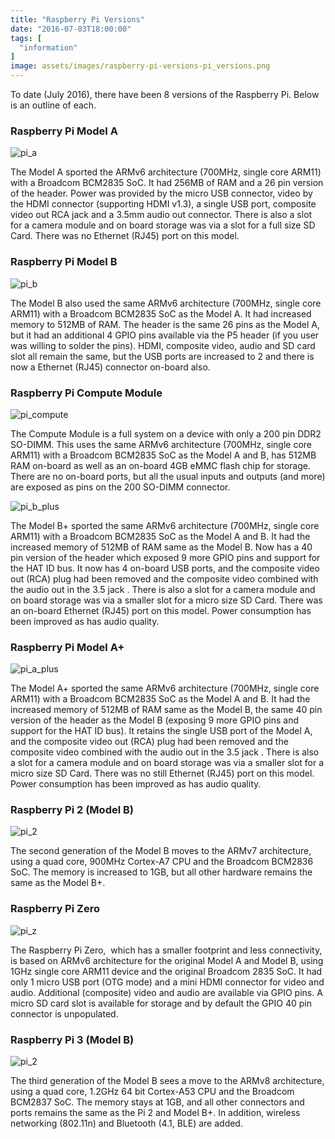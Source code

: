 ```yaml
---
title: "Raspberry Pi Versions"
date: "2016-07-03T18:00:00"
tags: [
  "information"
]
image: assets/images/raspberry-pi-versions-pi_versions.png
---
```

To date (July 2016), there have been 8 versions of the Raspberry Pi. Below is an outline of each.

### Raspberry Pi Model A

![pi_a](/assets/images/raspberry-pi-versions-pi_a_thumb.jpg)

The Model A sported the ARMv6 architecture (700MHz, single core ARM11) with a Broadcom BCM2835 SoC. It had 256MB of RAM and a 26 pin version of the header. Power was provided by the micro USB connector, video by the HDMI connector (supporting HDMI v1.3), a single USB port, composite video out RCA jack and a 3.5mm audio out connector. There is also a slot for a camera module and on board storage was via a slot for a full size SD Card. There was no Ethernet (RJ45) port on this model.

### Raspberry Pi Model B

![pi_b](/assets/images/raspberry-pi-versions-pi_b_thumb.jpg)

The Model B also used the same ARMv6 architecture (700MHz, single core ARM11) with a Broadcom BCM2835 SoC as the Model A. It had increased memory to 512MB of RAM. The header is the same 26 pins as the Model A, but it had an additional 4 GPIO pins available via the P5 header (if you user was willing to solder the pins). HDMI, composite video, audio and SD card slot all remain the same, but the USB ports are increased to 2 and there is now a Ethernet (RJ45) connector on-board also.

### Raspberry Pi Compute Module

![pi_compute](/assets/images/raspberry-pi-versions-pi_compute_thumb.png)

The Compute Module is a full system on a device with only a 200 pin DDR2 SO-DIMM. This uses the same ARMv6 architecture (700MHz, single core ARM11) with a Broadcom BCM2835 SoC as the Model A and B, has 512MB RAM on-board as well as an on-board 4GB eMMC flash chip for storage. There are no on-board ports, but all the usual inputs and outputs (and more) are exposed as pins on the 200 SO-DIMM connector.

![pi_b_plus](/assets/images/raspberry-pi-versions-pi_b_plus_thumb.jpg)

The Model B+ sported the same ARMv6 architecture (700MHz, single core ARM11) with a Broadcom BCM2835 SoC as the Model A and B. It had the increased memory of 512MB of RAM same as the Model B. Now has a 40 pin version of the header which exposed 9 more GPIO pins and support for the HAT ID bus. It now has 4 on-board USB ports, and the composite video out (RCA) plug had been removed and the composite video combined with the audio out in the 3.5 jack . There is also a slot for a camera module and on board storage was via a smaller slot for a micro size SD Card. There was an on-board Ethernet (RJ45) port on this model. Power consumption has been improved as has audio quality.

### Raspberry Pi Model A+

![pi_a_plus](/assets/images/raspberry-pi-versions-pi_a_plus_thumb.jpg)

The Model A+ sported the same ARMv6 architecture (700MHz, single core ARM11) with a Broadcom BCM2835 SoC as the Model A and B. It had the increased memory of 512MB of RAM same as the Model B, the same 40 pin version of the header as the Model B (exposing 9 more GPIO pins and support for the HAT ID bus). It retains the single USB port of the Model A, and the composite video out (RCA) plug had been removed and the composite video combined with the audio out in the 3.5 jack . There is also a slot for a camera module and on board storage was via a smaller slot for a micro size SD Card. There was no still Ethernet (RJ45) port on this model. Power consumption has been improved as has audio quality.

### Raspberry Pi 2 (Model B)

![pi_2](/assets/images/raspberry-pi-versions-pi_2_thumb.jpg)

The second generation of the Model B moves to the ARMv7 architecture, using a quad core, 900MHz Cortex-A7 CPU and the Broadcom BCM2836 SoC. The memory is increased to 1GB, but all other hardware remains the same as the Model B+.

### Raspberry Pi Zero

![pi_z](/assets/images/raspberry-pi-versions-pi_z_thumb.jpg)

The Raspberry Pi Zero,  which has a smaller footprint and less connectivity, is based on ARMv6 architecture for the original Model A and Model B, using 1GHz single core ARM11 device and the original Broadcom 2835 SoC. It had only 1 micro USB port (OTG mode) and a mini HDMI connector for video and audio. Additional (composite) video and audio are available via GPIO pins. A micro SD card slot is available for storage and by default the GPIO 40 pin connector is unpopulated.

### Raspberry Pi 3 (Model B)

![pi_2](/assets/images/raspberry-pi-versions-pi_2_thumb-1.jpg)

The third generation of the Model B sees a move to the ARMv8 architecture, using a quad core, 1.2GHz 64 bit Cortex-A53 CPU and the Broadcom BCM2837 SoC. The memory stays at 1GB, and all other connectors and ports remains the same as the Pi 2 and Model B+. In addition, wireless networking (802.11n) and Bluetooth (4.1, BLE) are added.